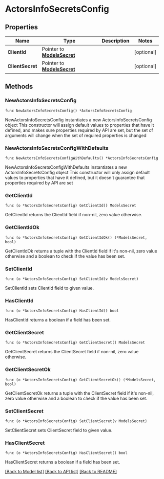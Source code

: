 # ActorsInfoSecretsConfig

## Properties

Name | Type | Description | Notes
------------ | ------------- | ------------- | -------------
**ClientId** | Pointer to [**ModelsSecret**](ModelsSecret.md) |  | [optional] 
**ClientSecret** | Pointer to [**ModelsSecret**](ModelsSecret.md) |  | [optional] 

## Methods

### NewActorsInfoSecretsConfig

`func NewActorsInfoSecretsConfig() *ActorsInfoSecretsConfig`

NewActorsInfoSecretsConfig instantiates a new ActorsInfoSecretsConfig object
This constructor will assign default values to properties that have it defined,
and makes sure properties required by API are set, but the set of arguments
will change when the set of required properties is changed

### NewActorsInfoSecretsConfigWithDefaults

`func NewActorsInfoSecretsConfigWithDefaults() *ActorsInfoSecretsConfig`

NewActorsInfoSecretsConfigWithDefaults instantiates a new ActorsInfoSecretsConfig object
This constructor will only assign default values to properties that have it defined,
but it doesn't guarantee that properties required by API are set

### GetClientId

`func (o *ActorsInfoSecretsConfig) GetClientId() ModelsSecret`

GetClientId returns the ClientId field if non-nil, zero value otherwise.

### GetClientIdOk

`func (o *ActorsInfoSecretsConfig) GetClientIdOk() (*ModelsSecret, bool)`

GetClientIdOk returns a tuple with the ClientId field if it's non-nil, zero value otherwise
and a boolean to check if the value has been set.

### SetClientId

`func (o *ActorsInfoSecretsConfig) SetClientId(v ModelsSecret)`

SetClientId sets ClientId field to given value.

### HasClientId

`func (o *ActorsInfoSecretsConfig) HasClientId() bool`

HasClientId returns a boolean if a field has been set.

### GetClientSecret

`func (o *ActorsInfoSecretsConfig) GetClientSecret() ModelsSecret`

GetClientSecret returns the ClientSecret field if non-nil, zero value otherwise.

### GetClientSecretOk

`func (o *ActorsInfoSecretsConfig) GetClientSecretOk() (*ModelsSecret, bool)`

GetClientSecretOk returns a tuple with the ClientSecret field if it's non-nil, zero value otherwise
and a boolean to check if the value has been set.

### SetClientSecret

`func (o *ActorsInfoSecretsConfig) SetClientSecret(v ModelsSecret)`

SetClientSecret sets ClientSecret field to given value.

### HasClientSecret

`func (o *ActorsInfoSecretsConfig) HasClientSecret() bool`

HasClientSecret returns a boolean if a field has been set.


[[Back to Model list]](../README.md#documentation-for-models) [[Back to API list]](../README.md#documentation-for-api-endpoints) [[Back to README]](../README.md)


